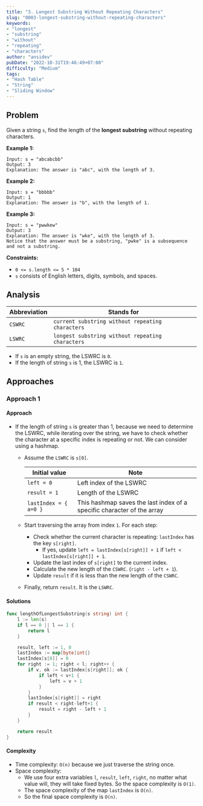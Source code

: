 ```yaml
---
title: "3. Longest Substring Without Repeating Characters"
slug: "0003-longest-substring-without-repeating-characters"
keywords:
- "longest"
- "substring"
- "without"
- "repeating"
- "characters"
author: "ansidev"
pubDate: "2022-10-31T19:46:49+07:00"
difficulty: "Medium"
tags:
- "Hash Table"
- "String"
- "Sliding Window"
---
```

## Problem

Given a string `s`, find the length of the **longest substring** without repeating characters.

**Example 1:**

```
Input: s = "abcabcbb"
Output: 3
Explanation: The answer is "abc", with the length of 3.
```

**Example 2:**

```
Input: s = "bbbbb"
Output: 1
Explanation: The answer is "b", with the length of 1.
```

**Example 3:**

```
Input: s = "pwwkew"
Output: 3
Explanation: The answer is "wke", with the length of 3.
Notice that the answer must be a substring, "pwke" is a subsequence and not a substring.
```

**Constraints:**

- `0 <= s.length <= 5 * 104`
- `s` consists of English letters, digits, symbols, and spaces.

## Analysis

| Abbreviation | Stands for                                       |
| ------------ | ------------------------------------------------ |
| `CSWRC`      | `current substring without repeating characters` |
| `LSWRC`      | `longest substring without repeating characters` |

- If `s` is an empty string, the LSWRC is `0`.
- If the length of string `s` is 1, the LSWRC is `1`.

## Approaches

### Approach 1

#### Approach

- If the length of string `s` is greater than 1, because we need to determine the LSWRC, while iterating over the string, we have to check whether the character at a specific index is repeating or not. We can consider using a hashmap.

  - Assume the `LSWRC` is `s[0]`.

    | Initial value         | Note                                                                   |
    | --------------------- | ---------------------------------------------------------------------- |
    | `left = 0`            | Left index of the LSWRC                                                |
    | `result = 1`          | Length of the LSWRC                                                    |
    | `lastIndex = { a=0 }` | This hashmap saves the last index of a specific character of the array |

  - Start traversing the array from index `1`. For each step:
    - Check whether the current character is repeating: `lastIndex` has the key `s[right]`.
      - If yes, update `left = lastIndex[s[right]] + 1` if `left < lastIndex[s[right]] + 1`.
    - Update the last index of `s[right]` to the current index.
    - Calculate the new length of the `CSWRC`. (`right - left + 1`).
    - Update `result` if it is less than the new length of the `CSWRC`.
  - Finally, return `result`. It is the `LSWRC`.

#### Solutions

```go
func lengthOfLongestSubstring(s string) int {
	l := len(s)
	if l == 0 || l == 1 {
		return l
	}

	result, left := 1, 0
	lastIndex := map[byte]int{}
	lastIndex[s[0]] = 0
	for right := 1; right < l; right++ {
		if v, ok := lastIndex[s[right]]; ok {
			if left < v+1 {
				left = v + 1
			}
		}
		lastIndex[s[right]] = right
		if result < right-left+1 {
			result = right - left + 1
		}
	}

	return result
}
```

#### Complexity

- Time complexity: `O(n)` because we just traverse the string once.
- Space complexity:
  - We use four extra variables `l`, `result`, `left`, `right`, no matter what value will, they will take fixed bytes. So the space complexity is `O(1)`.
  - The space complexity of the map `lastIndex` is `O(n)`.
  - So the final space complexity is `O(n)`.
